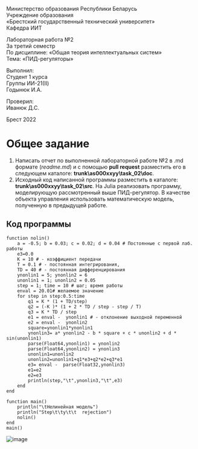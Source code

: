 Министерство образования Республики Беларусь <br/>
Учреждение образования <br/>
«Брестский государственный технический университет» <br/>
Кафедра ИИТ <br/>

Лабораторная работа №2 <br/>
За третий семестр <br/>
По дисциплине: «Общая теория интеллектуальных систем» <br/>
Тема: «ПИД-регуляторы» <br/>

Выполнил: <br/>
Студент 1 курса <br/>
Группы ИИ-21(II) <br/>
Годынюк И.А. <br/>

Проверил: <br/>
Иванюк Д.С. <br/>

Брест 2022 <br/>

# Общее задание #
1. Написать отчет по выполненной лабораторной работе №2 в .md формате (*readme.md*) и с помощью **pull request** разместить его в следующем каталоге: **trunk\as000xxyy\task_02\doc**.
2. Исходный код написанной программы разместить в каталоге: **trunk\as000xxyy\task_02\src**.
На Julia реализовать программу, моделирующую рассмотренный выше ПИД-регулятор.  В качестве объекта управления использовать математическую модель, полученную в предыдущей работе.
## Код программы ##
```
function nolin()
    a = -0.5; b = 0.03; c = 0.02; d = 0.04 # Постоянные с первой лаб. работы
    e3=0.0
    K = 10 # - коэффициент передачи
    T = 0.1 # - постоянная интегрирования,
    TD = 40 # - постоянная дифференцирования
    ynonlin1 = 5; ynonlin2 = 6
    unonlin1 = 1; unonlin2 = 0.05
    step = 1; time = 10 # шаг; время работы
    enval = 20.01# желаемое значение
    for step in step:0.5:time
        q1 = K * (1 + TD/step)
        q2 = (-K )* (1 + 2 * TD / step - step / T)
        q3 = K * TD / step
        e1 = enval -  ynonlin1 # - отклонение выходной переменной
        e2 = enval -  ynonlin2
        square=ynonlin1*ynonlin1
        ynonlin3= a* ynonlin2 - b * square + c * unonlin2 + d * sin(unonlin1)  
        parse(Float64,ynonlin1) = ynonlin2
        parse(Float64,ynonlin2) = ynonlin3
        unonlin1=unonlin2
        unonlin2=unonlin1+q1*e3+q2*e2+q3*e1
        e3= enval -  parse(Float32,ynonlin3)
        e1=e2
        e2=e3
        println(step,"\t",ynonlin3,"\t",e3)
    end
end
    
function main() 
    println("\tНелинейная модель")
    println("Step\t\ty\t\t  rejection")
    nolin()
end
main()
```
![image](https://user-images.githubusercontent.com/112876032/199717575-e8d9b821-5541-470b-acec-04828ffe86d7.png)

